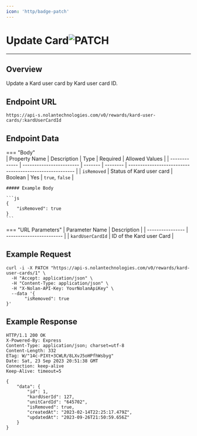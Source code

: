 ```yaml
---
icon: 'http/badge-patch'
---
```


<h1 class=article-title>Update Card<img class="article-title-image" src="/assets/images/badge-patch.svg" alt="PATCH"/></h1>

---

## Overview
Update a Kard user card by Kard user card ID.


## Endpoint URL
`https://api-s.nolantechnologies.com/v0/rewards/kard-user-cards/:kardUserCardId`

## Endpoint Data
=== "Body"    
    | Property Name | Description              | Type    | Required | Allowed Values                                          |
    | ------------- | ------------------------ | ------- | -------- | ------------------------------------------------------- |
    | `isRemoved`   | Status of Kard user card | Boolean | Yes      | `true`, `false`                                         |
    

    ##### Example Body

    ```js
    {
        "isRemoved": true
    } 
    ```

=== "URL Parameters"
    | Parameter Name   | Description              |
    | ---------------- | ------------------------ |
    | `kardUserCardId` | ID of the Kard user Card |

## Example Request
```text
curl -i -X PATCH "https://api-s.nolantechnologies.com/v0/rewards/kard-user-cards/1" \
  -H "Accept: application/json" \
  -H "Content-Type: application/json" \
  -H "X-Nolan-API-Key: YourNolanApiKey" \
  --data '{
       "isRemoved": true
}'
```

## Example Response
```text
HTTP/1.1 200 OK
X-Powered-By: Express
Content-Type: application/json; charset=utf-8
Content-Length: 332
ETag: W/"14c-PIXt+3CWLR/8LXvJ5oHPfhWsbyg"
Date: Sat, 23 Sep 2023 20:51:38 GMT
Connection: keep-alive
Keep-Alive: timeout=5

{
    "data": {
        "id": 1,
        "kardUserId": 127,
        "unitCardId": "645702",
        "isRemoved": true,
        "createdAt": "2023-02-14T22:25:17.479Z",
        "updatedAt": "2023-09-26T21:50:59.656Z"
    }
}
```